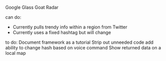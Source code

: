 Google Glass Goat Radar

can do:
- Currently pulls trendy info within a region from Twitter
- Currently uses a fixed hashtag but will change


to do:
Document framework as a tutorial
Strip out unneeded code
add ability to change hash based on voice command
Show returned data on a local map


